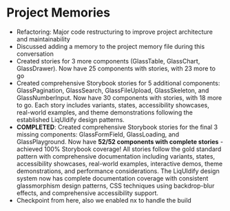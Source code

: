 # Project Memories

- Refactoring: Major code restructuring to improve project architecture and maintainability
- Discussed adding a memory to the project memory file during this conversation
- Created stories for 3 more components (GlassTable, GlassChart, GlassDrawer). Now have 25 components with stories, with 23 more to go
- Created comprehensive Storybook stories for 5 additional components: GlassPagination, GlassSearch, GlassFileUpload, GlassSkeleton, and GlassNumberInput. Now have 30 components with stories, with 18 more to go. Each story includes variants, states, accessibility showcases, real-world examples, and theme demonstrations following the established LiqUIdify design patterns.
- **COMPLETED**: Created comprehensive Storybook stories for the final 3 missing components: GlassFormField, GlassLoading, and GlassPlayground. Now have **52/52 components with complete stories** - achieved 100% Storybook coverage! All stories follow the gold standard pattern with comprehensive documentation including variants, states, accessibility showcases, real-world examples, interactive demos, theme demonstrations, and performance considerations. The LiqUIdify design system now has complete documentation coverage with consistent glassmorphism design patterns, CSS techniques using backdrop-blur effects, and comprehensive accessibility support.
- Checkpoint from here, also we enabled nx to handle the build
